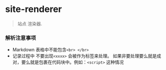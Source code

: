 # site-renderer
> 站点 渲染器. 

### 解析注意事项

- Markdown 表格中不能包含`<br> </br>`
- 记录过程中 不要出现`<xxxx>` 会被作为标签来处理。 如果非要处理要么就是成对，要么就是包裹在代码块中。例如：`<script>` 这种情况